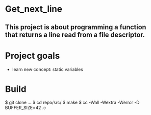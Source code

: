# Get_next_line
## This project is about programming a function that returns a line read from a file descriptor.

# Project goals
- learn new concept: static variables

# Build
$ git clone ...
$ cd repo/src/
$ make
$ cc -Wall -Wextra -Werror -D BUFFER_SIZE=42 <files>.c
